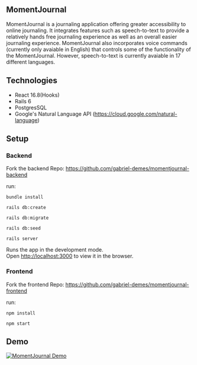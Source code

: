 ## MomentJournal

MomentJournal is a journaling application offering greater accessibility to online journaling. It integrates features such as speech-to-text to provide a relatively hands free journaling experience as well as an overall easier journaling experience. MomentJournal also incorporates voice commands (currently only avaiable in English) that controls some of the functionality of the MomentJournal. However, speech-to-text is currently avaiable in 17 different languages. 

## Technologies

- React 16.8(Hooks)
- Rails 6
- PostgresSQL
- Google's Natural Language API (https://cloud.google.com/natural-language)

## Setup

### Backend

Fork the backend Repo: https://github.com/gabriel-demes/momentjournal-backend

run:

`bundle install`

`rails db:create`

`rails db:migrate`

`rails db:seed`

`rails server`

Runs the app in the development mode.\
Open [http://localhost:3000](http://localhost:3000) to view it in the browser.

### Frontend

Fork the frontend Repo: https://github.com/gabriel-demes/momentjournal-frontend

run:

`npm install`

`npm start`

## Demo

[![MomentJournal Demo](https://img.youtube.com/vi/s-mthfwhdkg/0.jpg)](https://www.youtube.com/watch?v=s-mthfwhdkg)
